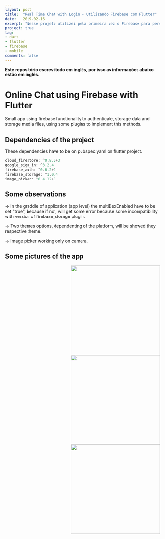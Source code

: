 ```yaml
---
layout: post
title:  "Real Time Chat with Login - Utilizando Firebase com Flutter"
date:   2019-02-16
excerpt: "Nesse projeto utilizei pela primeira vez o Firebase para persistência de dados da aplicação em nuvem, implementando ainda autenticação do usuário e upload de imagens."
project: true
tag:
- dart
- flutter
- firebase
- mobile
comments: false
---
```


**Este repositório escrevi todo em inglês, por isso as informações abaixo estão em inglês.**

# Online Chat using Firebase with Flutter

Small app using firebase functionality to authenticate, storage data and storage media files, using some plugins to implement this methods.

## Dependencies of the project

These dependencies have to be on pubspec.yaml on flutter project.
```dart
cloud_firestore: ^0.8.2+3
google_sign_in: ^3.2.4
firebase_auth: ^0.6.2+1
firebase_storage: ^1.0.4
image_picker: ^0.4.12+1
 ```
 

## Some observations

→ In the graddle of application (app level) the multiDexEnabled have to be set "true", because if not, will get some error because some incompatibility with version of firebase_storage plugin.

→ Two themes options, dependenting of the platform, will be showed they respective theme.

→ Image picker working only on camera.

## Some pictures of the app

<div>

<img style="float: right;" src="https://user-images.githubusercontent.com/44711197/56100173-daa3bc80-5eeb-11e9-96c5-da44e015099e.png" width="290"/>

<img style="float: right;" src="https://user-images.githubusercontent.com/44711197/56099963-0aea5b80-5eea-11e9-9296-206259604518.png" width="290"/>

<img style="float: right;" src="https://user-images.githubusercontent.com/44711197/56100136-bb0c9400-5eeb-11e9-8b67-46115ba01585.png" width="290"/>



</div>